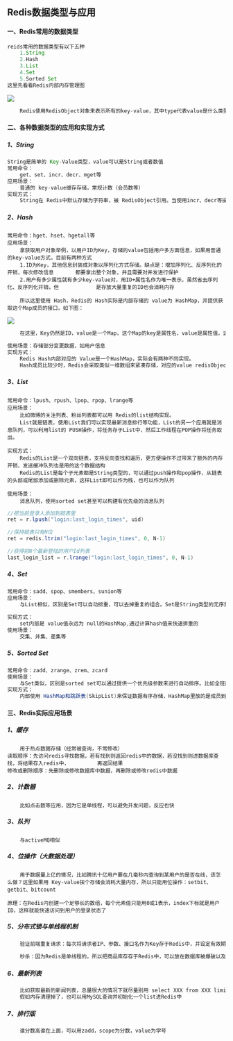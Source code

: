 ## Redis数据类型与应用

#### 一、Redis常用的数据类型

```java
reids常用的数据类型有以下五种
    1.String
    2.Hash
    3.List
    4.Set
    5.Sorted Set
这里先看看Redis内部内存管理图
```

![](../知识库\图库\Redis内存管理图.png)

```java
	Redis使用RedisObject对象来表示所有的key-value，其中type代表value是什么类型，encoding代表不同数据类型在redis内部的存储方式
```

#### 二、各种数据类型的应用和实现方式

##### 1、String

```java
String是简单的 Key-Value类型，value可以是String或者数值
常用命令：
	get、set、incr、decr、mget等
应用场景：
	普通的 key-value缓存存储，常规计数（会员数等）
实现方式：
	String在 Redis中默认存储为字符串，被 RedisObject引用。当使用incr、decr等操作时，就会转变为数  值类型，此时encoding类型为int
```

##### 2、Hash

```
常用命令：hget、hset、hgetall等
应用场景：
	拿获取用户对象举例，以用户ID为Key，存储的value包括用户多方面信息，如果用普通的key-value方式，目前有两种方式
	1.ID为Key，其他信息封装成对象以序列化方式存储。缺点是：增加序列化、反序列化的开销，每次修改信息		  都要拿出整个对象，并且需要对并发进行保护
	2.用户有多少属性就有多少key-value对，用ID+属性名作为唯一表示，虽然省去序列化、反序列化开销，但	    	  是存放大量重复的ID也会消耗内存
	
    所以这里使用 Hash，Redis的 Hash实际是内部存储的 value为 HashMap，并提供获取这个Map成员的接口，如下图：
```

![](../知识库\图库\Redis的Hash存储结构.png)

```java
	在这里，Key仍然是ID，value是一个Map，这个Map的key是属性名，value是属性值，这样对数据的修改和存取都可以直接通过内部Map的Key，也就是通过 Key(用户ID) + field(属性标签)就可以操作数据，不用读取整个对象与序列化、反序列化的不必要开销

使用场景：存储部分变更数据，如用户信息
实现方式：
	Redis Hash内部对应的 Value是一个HashMap，实际会有两种不同实现。
	Hash成员比较少时，Redis会采取类似一维数组来紧凑存储，对应的value redisObject的encoding为 zipmap；当成员数增大时才会转化为真正的HashMap，此时encoding为int
```

##### 3、List

```
常用命令：lpush、rpush、lpop、rpop、lrange等
应用场景：
	比如微博的关注列表、粉丝列表都可以用 Redis的list结构实现。
	List就是链表，使用List我们可以实现最新消息排行等功能，List的另一个应用就是消息队列，可以利用list的 PUSH操作，将任务存于List中，然后工作线程在POP操作将任务取出。

实现方式：
	Redis的List是一个双向链表，支持反向查找和遍历，更方便操作不过带来了额外的内存开销，发送缓冲队列也是用的这个数据结构
	Redis的List是每个子元素都是String类型的，可以通过push操作和pop操作，从链表的头部或尾部添加或删除元素，这样List即可以作为栈，也可以作为队列

使用场景：
	消息队列，使用sorted set甚至可以构建有优先级的消息队列	
```

```java
//把当前登录人添加到链表里
ret = r.lpush("login:last_login_times", uid)

//保持链表只有N位
ret = redis.ltrim("login:last_login_times", 0, N-1)

//获得前N个最新登陆的用户Id列表
last_login_list = r.lrange("login:last_login_times", 0, N-1)
```

##### 4、Set

```java
常用命令：sadd、spop、smembers、sunion等
应用场景：
	与List相似，区别是Set可以自动排重，可以去掉重复的组合。Set是String类型的无序集合，通过hashTable实现的，可以获取交集、并集、差集等
	
实现方式：
	set内部是 value值永远为 null的HashMap,通过计算hash值来快速排重的
使用场景：
	交集、并集、差集等
```

##### 5、Sorted Set

```java
常用命令：zadd、zrange、zrem、zcard
使用场景：
	与Set类似，区别是sorted set可以通过提供一个优先级参数来进行自动排序。比如全班同学成绩，value是学号，scope是得分，这样数据插入时就已经进行排序了
实现方式：
	内部使用 HashMap和跳跃表(SkipList)来保证数据有序存储，HashMap里放的是成员到 scope的映射，而跳跃表存放所有成员，以此是实现高的查找效率
```



#### 三、Redis实际应用场景

##### 1、缓存

```
	用于热点数据存储（经常被查询，不常修改）
读取顺序：先访问redis寻找数据，若有找到则返回redis中的数据，若没找到则进数据库查找，将结果存入redis中，			再返回结果
修改或删除顺序：先删除或修改数据库中数据，再删除或修改redis中数据
```

##### 2、计数器

```
	比如点击数等应用，因为它是单线程，可以避免并发问题，反应也快
```

##### 3、队列

```
	与activeMQ相似
```

##### 4、位操作（大数据处理）

```
	用于数据量上亿的情况，比如腾讯十亿用户要在几毫秒内查询到某用户的是否在线，该怎么做？这里如果用 Key-value挨个存储会消耗大量内存，所以只能用位操作：setbit、getbit、bitcount

原理：在Redis内创建一个足够长的数组，每个元素值只能用0或1表示，index下标就是用户ID，这样就能快速访问到用户的登录状态了
```

##### 5、分布式锁与单线程机制

```java
	验证前端重复请求：每次将请求者IP、参数、接口名作为Key存于Redis中，并设定有效期，等下次请求过来时先看Redis中有无存在此数据，从而验证是不是这一定时间内的重复请求
	
	秒杀：因为Redis是单线程的，所以把商品库存存于Redis中，可以放在数据库被爆破以及出现多卖的局面
```

##### 6、最新列表

```java
	比如获取最新的新闻列表，总量很大的情况下就尽量别用 select XXX from XXX limit 10，可以使用Redis的lpush命令构建list，把数据一个个放进链表头部就可以了。
	假如内存清理掉了，也可以用MySQL查询并初始化一个list进Redis中
```

##### 7、排行版

```java
	谁分数高谁在上面，可以用zadd，scope为分数，value为学号
```

